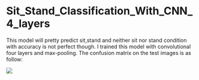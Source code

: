# Sit_Stand_Classification_With_CNN_4_layers

This model will pretty predict sit,stand and neither sit nor stand condition with accuracy is not perfect though. I trained this model with convolutional four layers and max-pooling. The confusion matrix on the test images is as follow: 

![](C:\Users\Clsm\Documents\GitHub\Sit_Stand_Classification_With_CNN_4_layers\confusion_matrix.png)
